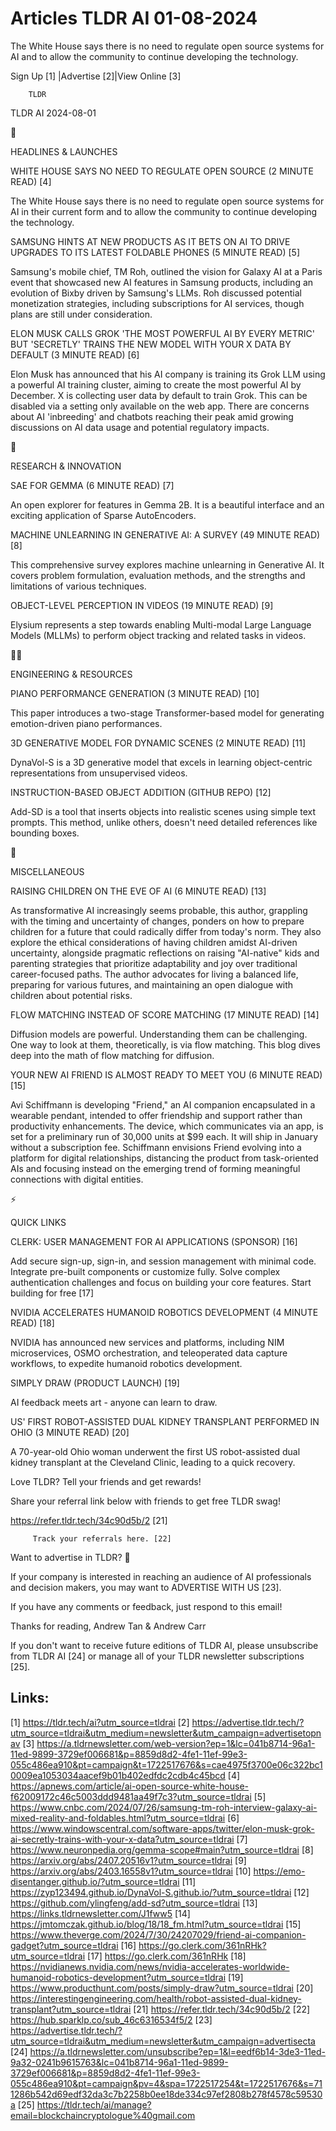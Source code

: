 # Articles TLDR AI 01-08-2024

The White House says there is no need to regulate open source systems
for AI and to allow the community to continue developing the
technology.  

 Sign Up [1] |Advertise [2]|View Online [3] 

		TLDR 

TLDR AI 2024-08-01

🚀 

HEADLINES & LAUNCHES

 WHITE HOUSE SAYS NO NEED TO REGULATE OPEN SOURCE (2 MINUTE READ) [4] 

 The White House says there is no need to regulate open source systems
for AI in their current form and to allow the community to continue
developing the technology. 

 SAMSUNG HINTS AT NEW PRODUCTS AS IT BETS ON AI TO DRIVE UPGRADES TO
ITS LATEST FOLDABLE PHONES (5 MINUTE READ) [5] 

 Samsung's mobile chief, TM Roh, outlined the vision for Galaxy AI at
a Paris event that showcased new AI features in Samsung products,
including an evolution of Bixby driven by Samsung's LLMs. Roh
discussed potential monetization strategies, including subscriptions
for AI services, though plans are still under consideration. 

 ELON MUSK CALLS GROK 'THE MOST POWERFUL AI BY EVERY METRIC' BUT
'SECRETLY' TRAINS THE NEW MODEL WITH YOUR X DATA BY DEFAULT (3 MINUTE
READ) [6] 

 Elon Musk has announced that his AI company is training its Grok LLM
using a powerful AI training cluster, aiming to create the most
powerful AI by December. X is collecting user data by default to train
Grok. This can be disabled via a setting only available on the web
app. There are concerns about AI 'inbreeding' and chatbots reaching
their peak amid growing discussions on AI data usage and potential
regulatory impacts. 

🧠 

RESEARCH & INNOVATION

 SAE FOR GEMMA (6 MINUTE READ) [7] 

 An open explorer for features in Gemma 2B. It is a beautiful
interface and an exciting application of Sparse AutoEncoders. 

 MACHINE UNLEARNING IN GENERATIVE AI: A SURVEY (49 MINUTE READ) [8] 

 This comprehensive survey explores machine unlearning in Generative
AI. It covers problem formulation, evaluation methods, and the
strengths and limitations of various techniques. 

 OBJECT-LEVEL PERCEPTION IN VIDEOS (19 MINUTE READ) [9] 

 Elysium represents a step towards enabling Multi-modal Large Language
Models (MLLMs) to perform object tracking and related tasks in videos.


🧑‍💻 

ENGINEERING & RESOURCES

 PIANO PERFORMANCE GENERATION (3 MINUTE READ) [10] 

 This paper introduces a two-stage Transformer-based model for
generating emotion-driven piano performances. 

 3D GENERATIVE MODEL FOR DYNAMIC SCENES (2 MINUTE READ) [11] 

 DynaVol-S is a 3D generative model that excels in learning
object-centric representations from unsupervised videos. 

 INSTRUCTION-BASED OBJECT ADDITION (GITHUB REPO) [12] 

 Add-SD is a tool that inserts objects into realistic scenes using
simple text prompts. This method, unlike others, doesn't need detailed
references like bounding boxes. 

🎁 

MISCELLANEOUS

 RAISING CHILDREN ON THE EVE OF AI (6 MINUTE READ) [13] 

 As transformative AI increasingly seems probable, this author,
grappling with the timing and uncertainty of changes, ponders on how
to prepare children for a future that could radically differ from
today's norm. They also explore the ethical considerations of having
children amidst AI-driven uncertainty, alongside pragmatic reflections
on raising "AI-native" kids and parenting strategies that prioritize
adaptability and joy over traditional career-focused paths. The author
advocates for living a balanced life, preparing for various futures,
and maintaining an open dialogue with children about potential risks. 

 FLOW MATCHING INSTEAD OF SCORE MATCHING (17 MINUTE READ) [14] 

 Diffusion models are powerful. Understanding them can be challenging.
One way to look at them, theoretically, is via flow matching. This
blog dives deep into the math of flow matching for diffusion. 

 YOUR NEW AI FRIEND IS ALMOST READY TO MEET YOU (6 MINUTE READ) [15] 

 Avi Schiffmann is developing "Friend," an AI companion encapsulated
in a wearable pendant, intended to offer friendship and support rather
than productivity enhancements. The device, which communicates via an
app, is set for a preliminary run of 30,000 units at $99 each. It will
ship in January without a subscription fee. Schiffmann envisions
Friend evolving into a platform for digital relationships, distancing
the product from task-oriented AIs and focusing instead on the
emerging trend of forming meaningful connections with digital
entities. 

⚡ 

QUICK LINKS

 CLERK: USER MANAGEMENT FOR AI APPLICATIONS (SPONSOR) [16] 

 Add secure sign-up, sign-in, and session management with minimal
code. Integrate pre-built components or customize fully. Solve complex
authentication challenges and focus on building your core features.
Start building for free [17] 

 NVIDIA ACCELERATES HUMANOID ROBOTICS DEVELOPMENT (4 MINUTE READ) [18]


 NVIDIA has announced new services and platforms, including NIM
microservices, OSMO orchestration, and teleoperated data capture
workflows, to expedite humanoid robotics development. 

 SIMPLY DRAW (PRODUCT LAUNCH) [19] 

 AI feedback meets art - anyone can learn to draw. 

 US' FIRST ROBOT-ASSISTED DUAL KIDNEY TRANSPLANT PERFORMED IN OHIO (3
MINUTE READ) [20] 

 A 70-year-old Ohio woman underwent the first US robot-assisted dual
kidney transplant at the Cleveland Clinic, leading to a quick
recovery. 

Love TLDR? Tell your friends and get rewards!

 Share your referral link below with friends to get free TLDR swag! 

 https://refer.tldr.tech/34c90d5b/2 [21] 

		 Track your referrals here. [22] 

Want to advertise in TLDR? 📰

 If your company is interested in reaching an audience of AI
professionals and decision makers, you may want to ADVERTISE WITH US
[23]. 

 If you have any comments or feedback, just respond to this email! 

Thanks for reading, 
Andrew Tan & Andrew Carr 

If you don't want to receive future editions of TLDR AI, please
unsubscribe from TLDR AI [24] or manage all of your TLDR newsletter
subscriptions [25]. 

 

Links:
------
[1] https://tldr.tech/ai?utm_source=tldrai
[2] https://advertise.tldr.tech/?utm_source=tldrai&utm_medium=newsletter&utm_campaign=advertisetopnav
[3] https://a.tldrnewsletter.com/web-version?ep=1&lc=041b8714-96a1-11ed-9899-3729ef006681&p=8859d8d2-4fe1-11ef-99e3-055c486ea910&pt=campaign&t=1722517676&s=cae4975f3700e06c322bc10009ea1053034aacef9b01b402edfdc2cdb4c45bcd
[4] https://apnews.com/article/ai-open-source-white-house-f62009172c46c5003ddd9481aa49f7c3?utm_source=tldrai
[5] https://www.cnbc.com/2024/07/26/samsung-tm-roh-interview-galaxy-ai-mixed-reality-and-foldables.html?utm_source=tldrai
[6] https://www.windowscentral.com/software-apps/twitter/elon-musk-grok-ai-secretly-trains-with-your-x-data?utm_source=tldrai
[7] https://www.neuronpedia.org/gemma-scope#main?utm_source=tldrai
[8] https://arxiv.org/abs/2407.20516v1?utm_source=tldrai
[9] https://arxiv.org/abs/2403.16558v1?utm_source=tldrai
[10] https://emo-disentanger.github.io/?utm_source=tldrai
[11] https://zyp123494.github.io/DynaVol-S.github.io/?utm_source=tldrai
[12] https://github.com/ylingfeng/add-sd?utm_source=tldrai
[13] https://links.tldrnewsletter.com/J1fww5
[14] https://jmtomczak.github.io/blog/18/18_fm.html?utm_source=tldrai
[15] https://www.theverge.com/2024/7/30/24207029/friend-ai-companion-gadget?utm_source=tldrai
[16] https://go.clerk.com/361nRHk?utm_source=tldrai
[17] https://go.clerk.com/361nRHk
[18] https://nvidianews.nvidia.com/news/nvidia-accelerates-worldwide-humanoid-robotics-development?utm_source=tldrai
[19] https://www.producthunt.com/posts/simply-draw?utm_source=tldrai
[20] https://interestingengineering.com/health/robot-assisted-dual-kidney-transplant?utm_source=tldrai
[21] https://refer.tldr.tech/34c90d5b/2
[22] https://hub.sparklp.co/sub_46c6316534f5/2
[23] https://advertise.tldr.tech/?utm_source=tldrai&utm_medium=newsletter&utm_campaign=advertisecta
[24] https://a.tldrnewsletter.com/unsubscribe?ep=1&l=eedf6b14-3de3-11ed-9a32-0241b9615763&lc=041b8714-96a1-11ed-9899-3729ef006681&p=8859d8d2-4fe1-11ef-99e3-055c486ea910&pt=campaign&pv=4&spa=1722517254&t=1722517676&s=711286b542d69edf32da3c7b2258b0ee18de334c97ef2808b278f4578c59530a
[25] https://tldr.tech/ai/manage?email=blockchaincryptologue%40gmail.com